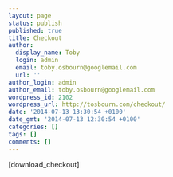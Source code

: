 ```yaml
---
layout: page
status: publish
published: true
title: Checkout
author:
  display_name: Toby
  login: admin
  email: toby.osbourn@googlemail.com
  url: ''
author_login: admin
author_email: toby.osbourn@googlemail.com
wordpress_id: 2102
wordpress_url: http://tosbourn.com/checkout/
date: '2014-07-13 13:30:54 +0100'
date_gmt: '2014-07-13 12:30:54 +0100'
categories: []
tags: []
comments: []
---
```

<p>[download_checkout]</p>
